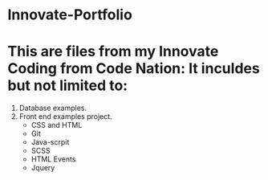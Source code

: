 # Innovate-Portfolio
# This are files from my Innovate Coding from Code Nation: It inculdes but not limited to:
1. Database examples.
2. Front end examples project.
      * CSS and HTML
      * Git
      * Java-scrpit
      * SCSS
      * HTML Events
      * Jquery


